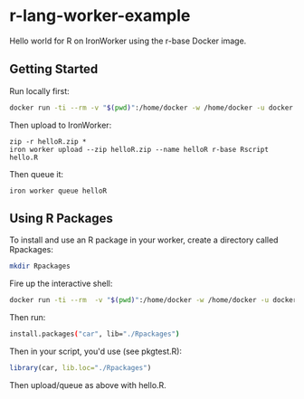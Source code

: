 # r-lang-worker-example

Hello world for R on IronWorker using the r-base Docker image.

## Getting Started

Run locally first:

```sh
docker run -ti --rm -v "$(pwd)":/home/docker -w /home/docker -u docker r-base Rscript hello.R
```

Then upload to IronWorker:

```
zip -r helloR.zip *
iron worker upload --zip helloR.zip --name helloR r-base Rscript hello.R
```

Then queue it:

```
iron worker queue helloR
```

## Using R Packages

To install and use an R package in your worker, create a directory called Rpackages:

```sh
mkdir Rpackages
```

Fire up the interactive shell:

```sh
docker run -ti --rm  -v "$(pwd)":/home/docker -w /home/docker -u docker r-base
```

Then run:

```sh
install.packages("car", lib="./Rpackages")
```

Then in your script, you'd use (see pkgtest.R):

```r
library(car, lib.loc="./Rpackages")
```

Then upload/queue as above with hello.R.
